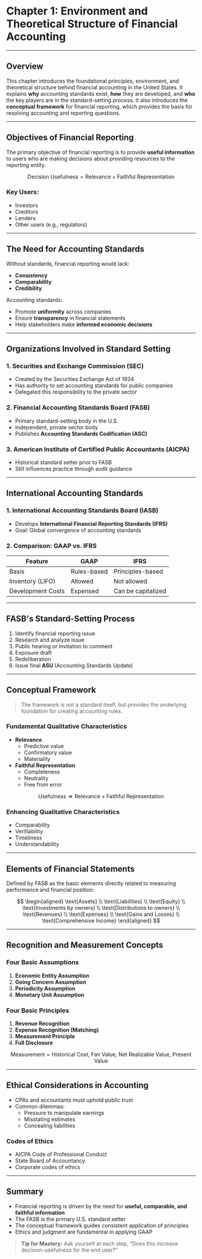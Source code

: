 # Chapter 1: Environment and Theoretical Structure of Financial Accounting

---

## Overview

This chapter introduces the foundational principles, environment, and theoretical structure behind financial accounting in the United States. It explains **why** accounting standards exist, **how** they are developed, and **who** the key players are in the standard-setting process. It also introduces the **conceptual framework** for financial reporting, which provides the basis for resolving accounting and reporting questions.

---

## Objectives of Financial Reporting

The primary objective of financial reporting is to provide **useful information** to users who are making decisions about providing resources to the reporting entity.

$$
\text{Decision Usefulness} = \text{Relevance} + \text{Faithful Representation}
$$

### Key Users:
- Investors
- Creditors
- Lenders
- Other users (e.g., regulators)

---

## The Need for Accounting Standards

Without standards, financial reporting would lack:
- **Consistency**
- **Comparability**
- **Credibility**

Accounting standards:
- Promote **uniformity** across companies
- Ensure **transparency** in financial statements
- Help stakeholders make **informed economic decisions**

---

## Organizations Involved in Standard Setting

### 1. **Securities and Exchange Commission (SEC)**
- Created by the Securities Exchange Act of 1934
- Has authority to set accounting standards for public companies
- Delegated this responsibility to the private sector

### 2. **Financial Accounting Standards Board (FASB)**
- Primary standard-setting body in the U.S.
- Independent, private sector body
- Publishes **Accounting Standards Codification (ASC)**

### 3. **American Institute of Certified Public Accountants (AICPA)**
- Historical standard setter prior to FASB
- Still influences practice through audit guidance

---

## International Accounting Standards

### 1. **International Accounting Standards Board (IASB)**
- Develops **International Financial Reporting Standards (IFRS)**
- Goal: Global convergence of accounting standards

### 2. **Comparison: GAAP vs. IFRS**

| Feature            | GAAP             | IFRS                    |
|--------------------|------------------|--------------------------|
| Basis              | Rules-based      | Principles-based         |
| Inventory (LIFO)   | Allowed          | Not allowed              |
| Development Costs  | Expensed         | Can be capitalized       |

---

## FASB's Standard-Setting Process

1. Identify financial reporting issue  
2. Research and analyze issue  
3. Public hearing or invitation to comment  
4. Exposure draft  
5. Redeliberation  
6. Issue final **ASU** (Accounting Standards Update)

---

## Conceptual Framework

> The framework is not a standard itself, but provides the underlying foundation for creating accounting rules.

### Fundamental Qualitative Characteristics
- **Relevance**
  - Predictive value
  - Confirmatory value
  - Materiality
- **Faithful Representation**
  - Completeness
  - Neutrality
  - Free from error

$$
\text{Usefulness} \Rightarrow \text{Relevance} + \text{Faithful Representation}
$$

### Enhancing Qualitative Characteristics
- Comparability  
- Verifiability  
- Timeliness  
- Understandability

---

## Elements of Financial Statements

Defined by FASB as the basic elements directly related to measuring performance and financial position:

$$
\begin{aligned}
\text{Assets} \\
\text{Liabilities} \\
\text{Equity} \\
\text{Investments by owners} \\
\text{Distributions to owners} \\
\text{Revenues} \\
\text{Expenses} \\
\text{Gains and Losses} \\
\text{Comprehensive Income}
\end{aligned}
$$

---

## Recognition and Measurement Concepts

### Four Basic Assumptions
1. **Economic Entity Assumption**
2. **Going Concern Assumption**
3. **Periodicity Assumption**
4. **Monetary Unit Assumption**

### Four Basic Principles
1. **Revenue Recognition**
2. **Expense Recognition (Matching)**
3. **Measurement Principle**
4. **Full Disclosure**

$$
\text{Measurement} = \text{Historical Cost, Fair Value, Net Realizable Value, Present Value}
$$

---

## Ethical Considerations in Accounting

- CPAs and accountants must uphold public trust  
- Common dilemmas:
  - Pressure to manipulate earnings  
  - Misstating estimates  
  - Concealing liabilities

### Codes of Ethics
- AICPA Code of Professional Conduct  
- State Board of Accountancy  
- Corporate codes of ethics

---

## Summary

- Financial reporting is driven by the need for **useful, comparable, and faithful information**
- The FASB is the primary U.S. standard setter
- The conceptual framework guides consistent application of principles
- Ethics and judgment are fundamental in applying GAAP

> **Tip for Mastery:** Ask yourself at each step, “Does this increase decision-usefulness for the end user?”